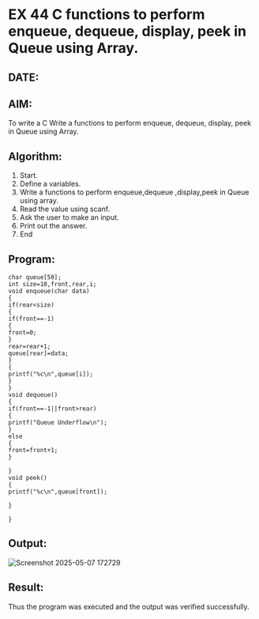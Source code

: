 # EX 44 C functions to perform enqueue, dequeue, display, peek in Queue using Array.
## DATE: 
## AIM:
To write a C Write a functions to perform enqueue, dequeue, display, peek in Queue using Array.

## Algorithm:
1. Start. 
2. Define a variables. 
3. Write a functions to perform enqueue,dequeue ,display,peek in Queue using array. 
4. Read the value using scanf. 
5. Ask the user to make an input. 
6. Print out the answer. 
7. End   

## Program:
```
char queue[50]; 
int size=10,front,rear,i; 
void enqueue(char data) 
{ 
if(rear<size) 
{ 
if(front==-1) 
{ 
front=0; 
} 
rear=rear+1; 
queue[rear]=data; 
} 
{ 
printf("%c\n",queue[i]); 
} 
} 
void dequeue() 
{  
if(front==-1||front>rear) 
{ 
printf("Queue Underflow\n"); 
} 
else 
{ 
front=front+1; 
} 
 
} 
void peek() 
{ 
printf("%c\n",queue[front]); 
 
} 
 
}
```

## Output:
![Screenshot 2025-05-07 172729](https://github.com/user-attachments/assets/9f1db8d5-d349-4ef5-b5b7-c9104e178aae)



## Result:
Thus the program was executed and the output was verified successfully.
